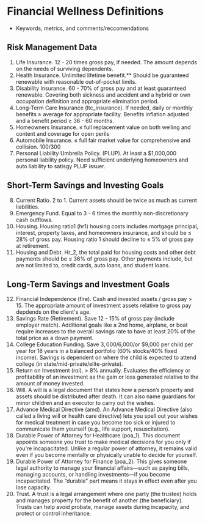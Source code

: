 # Financial Wellness Definitions 
- Keywords, metrics, and comments/reccomendations

## Risk Management Data 
1. Life Insurance. 12 - 20 times gross pay, if needed. The amount depends on the needs of surviving dependents.
2. Health Insurance. Unlimited lifetime benefit.** Should be guaranteed renewable with reasonable out-of-pocket limits.
3. Disability Insurance. 60 - 70% of gross pay and at least guaranteed renewable. Covering both sickness and accident and a hybrid or own occupation definition and appropriate elimination period.
4. Long-Term Care Insurance (ltc_insurance). If needed, daily or monthly benefits ≥ average for appropriate facility. Benefits inflation adjusted and a benefit period ≥ 36 - 60 months.
5. Homeowners Insurance. ≤ full replacement value on both welling and content and coverage for open perils
6. Automobile Insurance. ≤ full fair market value for comprehensive and collision. 100/300
7. Personal Liability Umbrella Policy. (PLUP). At least a $1,000,000 personal liability policy. Need sufficient underlying homeowners and auto liability to satisgy PLUP issuer. 

## Short-Term Savings and Investing Goals
8. Current Ratio. 2 to 1. Current assets should be twice as much as current liabilities. 
9. Emergency Fund. Equal to 3 - 6 times the monthly non-discretionary cash outflows.
10. Housing. Housing ratio1 (hr1) housing costs includes mortgage principal, interest, property taxes, and homeowners insurance, and should be ≤ 28% of gross pay. Housing ratio 1 should decline to ≤ 5% of gross pay at retirement. 
11. Housing and Debt. Hr_2, the total paid for housing costs and other debt payments should be ≤ 36% of gross pay. Other payments include, but are not limited to, credit cards, auto loans, and student loans. 

## Long-Term Savings and Investment Goals
12. Financial Independence (fire). Cash and invested assets / gross pay > 15. The appropriate amount of investment assets relative to gross pay depdends on the client's age.
13. Savings Rate (Retirement). Save 12 - 15% of gross pay (include employer match). Additional goals like a 2nd home, airplane, or boat require increases to the overall savings rate to have at least 20% of the total price as a down payment. 
14. College Education Funding. Save $3,000/$6,000/or $9,000 per child per year for 18 years in a balanced portfolio (60% stocks/40% fixed income). Savings is dependent on where the child is expected to attend college (in state/mid-private/elite-private).
15. Return on Investment (roi). > 8% annually. Evaluates the efficiency or profitability of an investment as the gain or loss generated relative to the amount of money invested.
16. Will. A will is a legal document that states how a person’s property and assets should be distributed after death. It can also name guardians for minor children and an executor to carry out the wishes.
17. Advance Medical Directive (amd). An Advance Medical Directive (also called a living will or health care directive) lets you spell out your wishes for medical treatment in case you become too sick or injured to communicate them yourself (e.g., life support, resuscitation).
18. Durable Power of Attorney for Healthcare (poa_1). This document appoints someone you trust to make medical decisions for you only if you're incapacitated. Unlike a regular power of attorney, it remains valid even if you become mentally or physically unable to decide for yourself.
19. Durable Power of Attorney for Finance (poa_2). This gives someone legal authority to manage your financial affairs—such as paying bills, managing accounts, or handling investments—if you become incapacitated. The “durable” part means it stays in effect even after you lose capacity.
20. Trust. A trust is a legal arrangement where one party (the trustee) holds and manages property for the benefit of another (the beneficiary). Trusts can help avoid probate, manage assets during incapacity, and protect or control inheritance.


